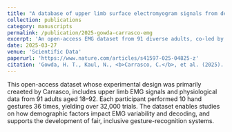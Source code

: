 ```yaml
---
title: "A database of upper limb surface electromyogram signals from demographically diverse individuals"
collection: publications
category: manuscripts
permalink: /publication/2025-gowda-carrasco-emg
excerpt: 'An open-access EMG dataset from 91 diverse adults, co-led by Carrasco, supports research on fairness and variability in gesture decoding.'
date: 2025-03-27
venue: 'Scientific Data'
paperurl: 'https://www.nature.com/articles/s41597-025-04825-z'
citation: 'Gowda, H. T., Kaul, N., <b>Carrasco, C.</b>, et al. (2025). "A database of upper limb surface electromyogram signals from demographically diverse individuals." <i>Scientific Data</i>, 12, 517. https://doi.org/10.1038/s41597-025-04825-z'
---
```

This open-access dataset whose experimental design was primarily creaeted by Carrasco, includes upper limb EMG signals and physiological data from 91 adults aged 18–92. Each participant performed 10 hand gestures 36 times, yielding over 32,000 trials. The dataset enables studies on how demographic factors impact EMG variability and decoding, and supports the development of fair, inclusive gesture-recognition systems.